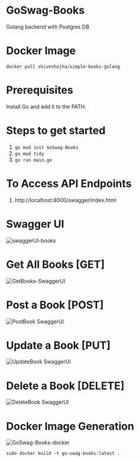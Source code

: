 # GoSwag-Books
Golang backend with Postgres DB

# Docker Image
`docker pull shiveshojha/simple-books-golang`

# Prerequisites
Install Go and add it to the PATH.

# Steps to get started
1. `go mod init GoSwag-Books`
2. `go mod tidy`
3. `go run main.go`

# To Access API Endpoints
1. http://localhost:8000/swagger/index.html

# Swagger UI

![swaggerUI-books](https://user-images.githubusercontent.com/87301008/159532649-3a30551b-3c59-4d3e-9435-35a1181f609e.png)


# Get All Books [GET]

![GetBooks-SwaggerUI](https://user-images.githubusercontent.com/87301008/159532713-c1fba193-3cba-436b-86bc-d1695ae6bc85.png)

# Post a Book [POST]

![PostBook SwaggerUI](https://user-images.githubusercontent.com/87301008/159539070-0b8ba841-1d81-4b76-8db1-772043290639.png)

# Update a Book [PUT]

![UpdateBook SwaggerUI](https://user-images.githubusercontent.com/87301008/159539146-ed6c0942-3f6b-4951-804a-ce396f0b1351.png)

# Delete a Book [DELETE]

![DeleteBook SwaggerUI](https://user-images.githubusercontent.com/87301008/159539625-875df645-7fb5-424c-9d6c-503261f4cb42.png)

# Docker Image Generation

![GoSwag-Books-docker](https://user-images.githubusercontent.com/87301008/163683132-3533e6c5-891f-48be-aea2-a1b2edeaff5f.png)

`sudo docker build -t go-swag-books:latest .`



